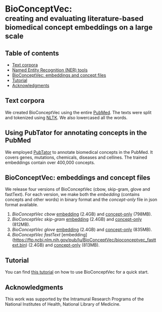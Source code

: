 # BioConceptVec: <br><small>creating and evaluating literature-based biomedical concept embeddings on a large scale</small>


## Table of contents

* [Text corpora](#text-corpora)
* [Named Entity Recognition (NER) tools](#pubtator)
* [BioConceptVec: embeddings and concept files](#bioconceptvec)
* [Tutorial](#tutorial)
* [Acknowledgments](#acknowledgments)


## Text corpora
<a name="text-corpora"></a>
We created BioConceptVec using the entire [PubMed](https://www.ncbi.nlm.nih.gov/pubmed/). The texts were split and tokenized using [NLTK](https://www.nltk.org/). We also lowercased all the words.


## Using PubTator for annotating concepts in the PubMed
<a name="pubtator"></a>
We employed [PubTator](https://www.ncbi.nlm.nih.gov/research/pubtator/) to annotate biomedical concepts in the PubMed. It covers genes, mutations, chemicals, diseases and cellines. The trained embeddings contain over 400,000 concepts.

## BioConceptVec: embeddings and concept files
<a name="bioconceptvec"></a>
We release four versions of BioConceptVec (cbow, skip-gram, glove and fastText). For each version, we make both the *embedding* (contains concepts and other words) in binary format and the *concept-only* file in json format available.

1. *BioConceptVec cbow* [embedding](https://ftp.ncbi.nlm.nih.gov/pub/lu/BioConceptVec/bioconceptvec_word2vec_cbow.bin) (2.4GB) and [concept-only](https://ftp.ncbi.nlm.nih.gov/pub/lu/BioConceptVec/concept_cbow.json) (798MB).
2. *BioConceptVec skip-gram* [embedding](https://ftp.ncbi.nlm.nih.gov/pub/lu/BioConceptVec/bioconceptvec_word2vec_skipgram.bin) (2.4GB) and [concept-only](https://ftp.ncbi.nlm.nih.gov/pub/lu/BioConceptVec/concept_skip.json) (812MB).
3. *BioConceptVec glove* [embedding](https://ftp.ncbi.nlm.nih.gov/pub/lu/BioConceptVec/bioconceptvec_glove.bin) (2.4GB) and [concept-only](https://ftp.ncbi.nlm.nih.gov/pub/lu/BioConceptVec/concept_glove.json) (835MB).
4. *BioConceptVec fastText* [embedding] (https://ftp.ncbi.nlm.nih.gov/pub/lu/BioConceptVec/bioconceptvec_fasttext.bin) (2.4GB) and [concept-only](https://ftp.ncbi.nlm.nih.gov/pub/lu/BioConceptVec/concept_fast.json) (813MB).


## Tutorial
<a name="pubtator"></a>
You can find [this tutorial](https://github.com/ncbi-nlp/BioSentVec/blob/master/BioSentVec_tutorial.ipynb) on how to use BioConceptVec for a quick start.


## Acknowledgments
<a name="acknowledgments"></a>
This work was supported by the Intramural Research Programs of the National Institutes of Health, National Library of Medicine. 
